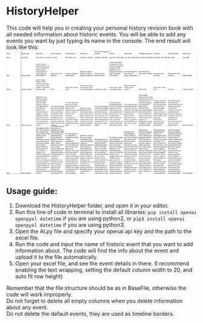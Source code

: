 # HistoryHelper
This code will help you in creating your personal history revision book with all needed information about historic events. You will be able to add any events you want by just typing its name in the console. The end result will look like this:
![Result image](image.png)

## Usage guide:
1. Download the HistoryHelper folder, and open it in your editor. 
2. Run this line of code in terminal to install all libraries: ```pip install openai openpyxl datetime``` if you are using python2, or ```pip3 install openai openpyxl datetime``` if you are using python3. 
3. Open the AI.py file and specify your openai api key and the path to the excel file.
4. Run the code and input the name of historic event that you want to add information about. The code will find the info about the event and upload it to the file automatically.
5. Open your excel file, and see the event details in there. (I recommend enabling the text wrapping, setting the default column width to 20, and auto fit row height)

Remember that the file structure should be as in BaseFile, otherwise the code will work improperly. <br />Do not forget to delete all empty columns when you delete information about any event. <br />Do not delete the default events, they are used as timeline borders.
